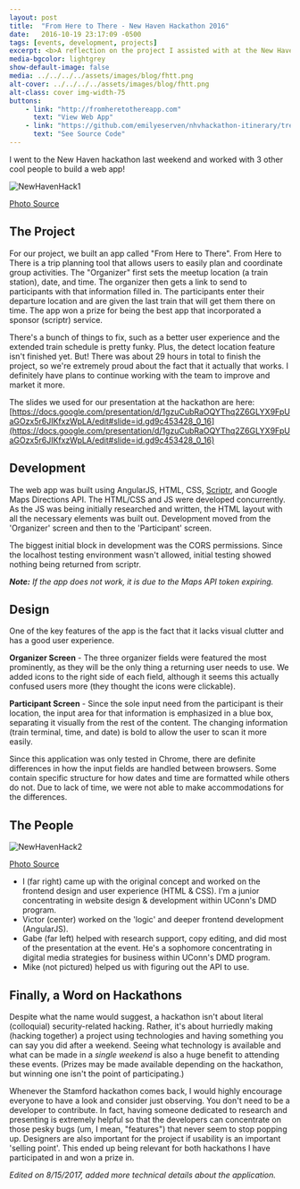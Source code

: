 ```yaml
---
layout: post
title:  "From Here to There - New Haven Hackathon 2016"
date:   2016-10-19 23:17:09 -0500
tags: [events, development, projects]
excerpt: <b>A reflection on the project I assisted with at the New Haven Hackathon.</b> - <i>"From Here to There is a trip planning tool that allows users to easily plan and coordinate group activities."</i>
media-bgcolor: lightgrey
show-default-image: false
media: ../../../../assets/images/blog/fhtt.png
alt-cover: ../../../../assets/images/blog/fhtt.png
alt-class: cover img-width-75
buttons:
    - link: "http://fromheretothereapp.com"
      text: "View Web App"
    - link: "https://github.com/emilyeserven/nhvhackathon-itinerary/tree/master"
      text: "See Source Code"
---
```


I went to the New Haven hackathon last weekend and worked with 3 other cool people to build a web app!

![NewHavenHack1](../../../../assets/images/blog/nhvhack-1.jpg "The team at work.")

[Photo Source](https://www.instagram.com/p/BLmcc2Lhq75/?taken-by=emilyserven)

## The Project

For our project, we built an app called "From Here to There". From Here to There is a trip planning tool that allows users to easily plan and coordinate group activities. The "Organizer" first sets the meetup location (a train station), date, and time. The organizer then gets a link to send to participants with that information filled in. The participants enter their departure location and are given the last train that will get them there on time. The app won a prize for being the best app that incorporated a sponsor (scriptr) service.

There's a bunch of things to fix, such as a better user experience and the extended train schedule is pretty funky. Plus, the detect location feature isn't finished yet. But! There was about 29 hours in total to finish the project, so we're extremely proud about the fact that it actually that works. I definitely have plans to continue working with the team to improve and market it more.<br />

The slides we used for our presentation at the hackathon are here: [https://docs.google.com/presentation/d/1gzuCubRaOQYThq2Z6GLYX9FpUaGOzx5r6JIKfxzWpLA/edit#slide=id.gd9c453428_0_16](https://docs.google.com/presentation/d/1gzuCubRaOQYThq2Z6GLYX9FpUaGOzx5r6JIKfxzWpLA/edit#slide=id.gd9c453428_0_16)

## Development

The web app was built using AngularJS, HTML, CSS, [Scriptr](https://www.scriptr.io/), and Google Maps Directions API. The HTML/CSS and JS were developed concurrently. As the JS was being initially researched and written, the HTML layout with all the necessary elements was built out. Development moved from the 'Organizer' screen and then to the 'Participant' screen.

The biggest initial block in development was the CORS permissions. Since the localhost testing environment wasn't allowed, initial testing showed nothing being returned from scriptr.

***Note:*** *If the app does not work, it is due to the Maps API token expiring.*

## Design

One of the key features of the app is the fact that it lacks visual clutter and has a good user experience.

**Organizer Screen** - The three organizer fields were featured the most prominently, as they will be the only thing a returning user needs to use. We added icons to the right side of each field, although it seems this actually confused users more (they thought the icons were clickable).

**Participant Screen** - Since the sole input need from the participant is their location, the input area for that information is emphasized in a blue box, separating it visually from the rest of the content. The changing information (train terminal, time, and date) is bold to allow the user to scan it more easily.


Since this application was only tested in Chrome, there are definite differences in how the input fields are handled between browsers. Some contain specific structure for how dates and time are formatted while others do not. Due to lack of time, we were not able to make accommodations for the differences.

## The People

![NewHavenHack2](../../../../assets/images/blog/nhvhack-2.jpg "Our hackathon-end photo.")

[Photo Source](https://www.instagram.com/p/BLozu3uBchK/)

* I (far right) came up with the original concept and worked on the frontend design and user experience (HTML &amp; CSS). I'm a junior concentrating in website design &amp; development within UConn's DMD program.
* Victor (center) worked on the 'logic' and deeper frontend development (AngularJS).
* Gabe (far left) helped with research support, copy editing, and did most of the presentation at the event. He's a sophomore concentrating in digital media strategies for business within UConn's DMD program.
* Mike (not pictured) helped us with figuring out the API to use.

## Finally, a Word on Hackathons

Despite what the name would suggest, a hackathon isn't about literal (colloquial) security-related hacking. Rather, it's about hurriedly making (hacking together) a project using technologies and having something you can say you did after a weekend. Seeing what technology is available and what can be made in a *single weekend* is also a huge benefit to attending these events. (Prizes may be made available depending on the hackathon, but winning one isn't the point of participating.)

Whenever the Stamford hackathon comes back, I would highly encourage everyone to have a look and consider just observing. You don't need to be a developer to contribute. In fact, having someone dedicated to research and presenting is extremely helpful so that the developers can concentrate on those pesky bugs (um, I mean, "features") that never seem to stop popping up. Designers are also important for the project if usability is an important 'selling point'. This ended up being relevant for both hackathons I have participated in and won a prize in.

*Edited on 8/15/2017, added more technical details about the application.*
